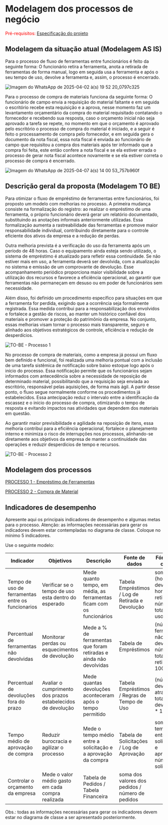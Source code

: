 # Modelagem dos processos de negócio

<span style="color:red">Pré-requisitos: <a href="02-Especificacao.md"> Especificação do projeto</a></span>

## Modelagem da situação atual (Modelagem AS IS)

Para o processo de fluxo de ferramentas entre funcionários é feito da seguinte forma: O funcionário retira a ferramenta, anota a retirada de ferramentas de forma manual, logo em seguida usa a ferramenta e após o seu tempo de uso, devolve a ferramenta e, assim, o processo é encerrado.


![Imagem do WhatsApp de 2025-04-02 à(s) 19 52 20_0797c325](https://github.com/user-attachments/assets/06680ce1-6ac9-49a8-a590-2fd381970c41)


Para o processo de compra de materiais funciona da seguinte forma: O funcionário de campo envia a requisição do material faltante e em seguida o escritório recebe esta requisição e a aprova, nesse momento faz um levantamento orçamentário da compra do material requisitado contatando o fornecedor e recebendo sua resposta, caso o orçamento inicial não seja aprovado a tarefa se repete, no momento em que o orçamento é aprovado pelo escritório o processo de compra do material é iniciado, e a seguir é feito o processamento de compra pelo fornecedor, e em seguida gera o documento da nota fiscal, essa nota fiscal é enviada ao funcionário de campo que requisitou a compra dos materiais após ter informado que a compra foi feita, este então confere a nota fiscal e se ela estiver errada o processo de gerar nota fiscal acontece novamente e se ela estiver correta o processo de compra é encerrado.

![Imagem do WhatsApp de 2025-04-07 à(s) 14 00 53_757b960f](https://github.com/user-attachments/assets/363e9584-b8cc-4b1f-af2b-f0aa48cf064a)

## Descrição geral da proposta (Modelagem TO BE)

Para otimizar o fluxo de empréstimo de ferramentas entre funcionários, foi proposto um modelo com melhorias no processo. A primeira mudança consiste na formalização do registro: ao realizar o empréstimo de uma ferramenta, o próprio funcionário deverá gerar um relatório documentado, substituindo as anotações informais anteriormente utilizadas. Essa formalização aumenta a rastreabilidade das ferramentas e promove maior responsabilidade individual, contribuindo diretamente para o controle eficiente dos ativos da empresa e a redução de perdas.

Outra melhoria prevista é a verificação do uso da ferramenta após um período de 48 horas. Caso o equipamento ainda esteja sendo utilizado, o sistema de empréstimo é atualizado para refletir essa continuidade. Se não estiver mais em uso, a ferramenta deverá ser devolvida, com a atualização no sistema e emissão de um comprovante de devolução. Esse acompanhamento periódico proporciona maior visibilidade sobre a utilização dos recursos e favorece a eficiência operacional, ao garantir que ferramentas não permaneçam em desuso ou em poder de funcionários sem necessidade.

Além disso, foi definido um procedimento específico para situações em que a ferramenta for perdida, exigindo que a ocorrência seja formalmente registrada. Essa medida contribui para a responsabilização dos envolvidos e fortalece a gestão de riscos, ao manter um histórico confiável dos materiais e promover a proteção do patrimônio da empresa. No conjunto, essas melhorias visam tornar o processo mais transparente, seguro e alinhado aos objetivos estratégicos de controle, eficiência e redução de desperdícios.


![TO-BE - Processo 1](https://github.com/user-attachments/assets/77a6eae2-1979-4d32-93c5-13e8fa5a22ac)

No processo de compra de materiais, como a empresa já possui um fluxo bem definido e funcional, foi realizada uma melhoria pontual com a inclusão de uma tarefa sistêmica de notificação sobre baixo estoque logo após o início do processo. Essa notificação permite que os funcionários sejam informados com antecedência sobre a necessidade de reposição de determinado material, possibilitando que a requisição seja enviada ao escritório, responsável pelas aquisições, de forma mais ágil. A partir desse ponto, o fluxo segue normalmente conforme os procedimentos já estabelecidos. Essa antecipação reduz o intervalo entre a identificação da escassez e o início do processo de compra, otimizando o tempo de resposta e evitando impactos nas atividades que dependem dos materiais em questão.

Ao garantir maior previsibilidade e agilidade na reposição de itens, essa melhoria contribui para a eficiência operacional, fortalece o planejamento interno e minimiza o risco de interrupções nos processos, alinhando-se diretamente aos objetivos da empresa de manter a continuidade das operações e reduzir desperdícios de tempo e recursos.

![TO-BE - Processo 2](https://github.com/user-attachments/assets/3fd0cb72-f7d5-474b-b59b-e38445cffe1e)

## Modelagem dos processos

[PROCESSO 1 - Empréstimo de Ferramentas](./docs/images/TO-BE-emprestimo-ferramenta.png "Detalhamento do processo 1.")

[PROCESSO 2 - Compra de Material](./processes/processo-2-nome-do-processo.md "Detalhamento do processo 2.")


## Indicadores de desempenho

Apresente aqui os principais indicadores de desempenho e algumas metas para o processo. Atenção: as informações necessárias para gerar os indicadores devem estar contempladas no diagrama de classe. Coloque no mínimo 5 indicadores.

Use o seguinte modelo:

| **Indicador** | **Objetivos** | **Descrição** | **Fonte de dados** | **Fórmula de cálculo** |
| ---           | ---           | ---           | ---             | ---             |
| Tempo de uso de ferramentas entre os funcionarios | Verificar se o tempo de uso esta dentro do esperado | Mede quanto tempo, em média, as ferramentas ficam com os funcionários | Tabela Empréstimos / Log de Retirada e Devolução | soma de (hora da devolução - hora da retirada) / número total de usos |
| Percentual de ferramentas não devolvidas | Monitorar perdas ou esquecimentos de devolução| Mede a % de ferramentas que foram retiradas e ainda não devolvidas | Tabela de Empréstimos | (número de ferramentas não devolvidas / número total de retiradas) * 100 |
| Percentual de devoluções fora do prazo | Avaliar o cumprimento dos prazos estabelecidos de devolução | Mede quantas devoluções aconteceram após o tempo permitido | Tabela Empréstimos / Regras de Tempo de Uso | (número de devoluções atrasadas / total de devoluções) * 100 |
| Tempo médio de aprovação de compra | Reduzir burocracia e agilizar o processo |Mede o tempo médio entre a solicitação e a aprovação da compra | Tabela de Solicitações / Log de Aprovação | soma dos tempos entre solicitação e aprovação / número de solicitações |
|Controlar o orçamento da empresa|Mede o valor médio gasto em cada compra realizada| Tabela de Pedidos / Tabela Financeira | soma dos valores dos pedidos / número de pedidos|


Obs.: todas as informações necessárias para gerar os indicadores devem estar no diagrama de classe a ser apresentado posteriormente.
